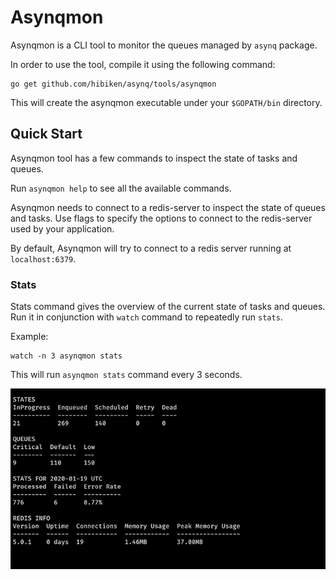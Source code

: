 # Asynqmon

Asynqmon is a CLI tool to monitor the queues managed by `asynq` package.

In order to use the tool, compile it using the following command:

    go get github.com/hibiken/asynq/tools/asynqmon

This will create the asynqmon executable under your `$GOPATH/bin` directory.

## Quick Start

Asynqmon tool has a few commands to inspect the state of tasks and queues.

Run `asynqmon help` to see all the available commands.

Asynqmon needs to connect to a redis-server to inspect the state of queues and tasks. Use flags to specify the options to connect to the redis-server used by your application.

By default, Asynqmon will try to connect to a redis server running at `localhost:6379`.

### Stats

Stats command gives the overview of the current state of tasks and queues. Run it in conjunction with `watch` command to repeatedly run `stats`.

Example:

    watch -n 3 asynqmon stats

This will run `asynqmon stats` command every 3 seconds.

![Gif](/docs/assets/asynqmon_stats.gif)
